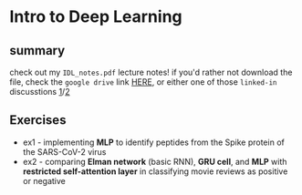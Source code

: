 # Intro to Deep Learning
## summary
check out my `IDL_notes.pdf` lecture notes! if you'd rather not download the file, check the `google drive` link [HERE](https://drive.google.com/file/d/1zVkw5lkE8bqBvSb5qZ4zdJX1pPC-F758/view?usp=sharing), or either one of those `linked-in` discusstions [1](https://www.linkedin.com/posts/rami-krispin_deeplearning-datascience-datascientist-activity-6870814994032918528-3Pr6)/[2](https://www.linkedin.com/posts/michael-mike-erlihson-phd-8208616_intro-to-deep-learning-huji-activity-6870981392914755584-zZ6O)

## Exercises
* ex1 - implementing **MLP** to identify peptides from the Spike protein of the SARS-CoV-2 virus
* ex2 - comparing **Elman network** (basic RNN), **GRU cell**, and **MLP** with **restricted self-attention layer** in classifying movie reviews as positive or negative
